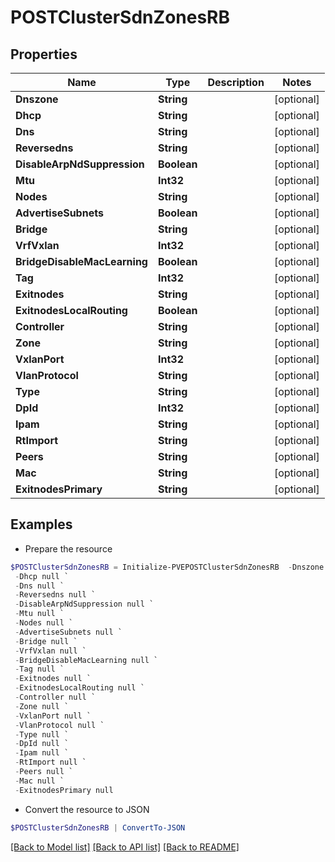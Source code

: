 # POSTClusterSdnZonesRB
## Properties

Name | Type | Description | Notes
------------ | ------------- | ------------- | -------------
**Dnszone** | **String** |  | [optional] 
**Dhcp** | **String** |  | [optional] 
**Dns** | **String** |  | [optional] 
**Reversedns** | **String** |  | [optional] 
**DisableArpNdSuppression** | **Boolean** |  | [optional] 
**Mtu** | **Int32** |  | [optional] 
**Nodes** | **String** |  | [optional] 
**AdvertiseSubnets** | **Boolean** |  | [optional] 
**Bridge** | **String** |  | [optional] 
**VrfVxlan** | **Int32** |  | [optional] 
**BridgeDisableMacLearning** | **Boolean** |  | [optional] 
**Tag** | **Int32** |  | [optional] 
**Exitnodes** | **String** |  | [optional] 
**ExitnodesLocalRouting** | **Boolean** |  | [optional] 
**Controller** | **String** |  | [optional] 
**Zone** | **String** |  | [optional] 
**VxlanPort** | **Int32** |  | [optional] 
**VlanProtocol** | **String** |  | [optional] 
**Type** | **String** |  | [optional] 
**DpId** | **Int32** |  | [optional] 
**Ipam** | **String** |  | [optional] 
**RtImport** | **String** |  | [optional] 
**Peers** | **String** |  | [optional] 
**Mac** | **String** |  | [optional] 
**ExitnodesPrimary** | **String** |  | [optional] 

## Examples

- Prepare the resource
```powershell
$POSTClusterSdnZonesRB = Initialize-PVEPOSTClusterSdnZonesRB  -Dnszone null `
 -Dhcp null `
 -Dns null `
 -Reversedns null `
 -DisableArpNdSuppression null `
 -Mtu null `
 -Nodes null `
 -AdvertiseSubnets null `
 -Bridge null `
 -VrfVxlan null `
 -BridgeDisableMacLearning null `
 -Tag null `
 -Exitnodes null `
 -ExitnodesLocalRouting null `
 -Controller null `
 -Zone null `
 -VxlanPort null `
 -VlanProtocol null `
 -Type null `
 -DpId null `
 -Ipam null `
 -RtImport null `
 -Peers null `
 -Mac null `
 -ExitnodesPrimary null
```

- Convert the resource to JSON
```powershell
$POSTClusterSdnZonesRB | ConvertTo-JSON
```

[[Back to Model list]](../README.md#documentation-for-models) [[Back to API list]](../README.md#documentation-for-api-endpoints) [[Back to README]](../README.md)

